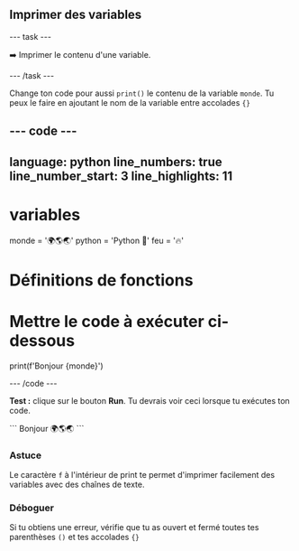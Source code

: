 <h2 class="c-project-heading--task">Imprimer des variables</h2>

\--- task ---

➡️ Imprimer le contenu d'une variable.

\--- /task ---

Change ton code pour aussi `print()` le contenu de la variable `monde`. Tu peux le faire en ajoutant le nom de la variable entre accolades `{}`

## --- code ---

language: python
line_numbers: true
line_number_start: 3
line_highlights: 11
--------------------------------------------------------

# variables

monde = '🌍🌎🌏'
python = 'Python 🐍'
feu = '🔥'

# Définitions de fonctions

# Mettre le code à exécuter ci-dessous

print(f'Bonjour {monde}')

\--- /code ---

**Test :** clique sur le bouton **Run**.
Tu devrais voir ceci lorsque tu exécutes ton code.

<div class="c-project-output">
```
Bonjour 🌍🌎🌏
```
</div>

<div class="c-project-callout c-project-callout--tip">

### Astuce

Le caractère `f` à l'intérieur de print te permet d'imprimer facilement des variables avec des chaînes de texte.

</div>

<div class="c-project-callout c-project-callout--debug">

### Déboguer

Si tu obtiens une erreur, vérifie que tu as ouvert et fermé toutes tes parenthèses `()` et tes accolades `{}`

</div>
